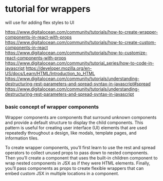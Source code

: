 # tutorial for wrappers
will use for adding flex styles to UI

https://www.digitalocean.com/community/tutorials/how-to-create-wrapper-components-in-react-with-props
https://www.digitalocean.com/community/tutorials/how-to-create-custom-components-in-react
https://www.digitalocean.com/community/tutorials/how-to-customize-react-components-with-props
https://www.digitalocean.com/community/tutorial_series/how-to-code-in-javascript
https://developer.mozilla.org/en-US/docs/Learn/HTML/Introduction_to_HTML
https://www.digitalocean.com/community/tutorials/understanding-destructuring-rest-parameters-and-spread-syntax-in-javascript#spread
https://www.digitalocean.com/community/tutorials/understanding-destructuring-rest-parameters-and-spread-syntax-in-javascript


### basic concept of wrapper components
Wrapper components are components that surround unknown components and provide a default structure to display the child components. This pattern is useful for creating user interface (UI) elements that are used repeatedly throughout a design, like modals, template pages, and information tiles.

To create wrapper components, you’ll first learn to use the rest and spread operators to collect unused props to pass down to nested components. Then you’ll create a component that uses the built-in children component to wrap nested components in JSX as if they were HTML elements. Finally, you’ll pass components as props to create flexible wrappers that can embed custom JSX in multiple locations in a component.